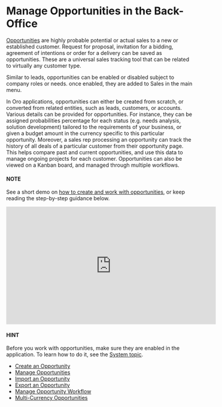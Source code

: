 <a id="user-guide-system-channel-entities-opportunities"></a>

# Manage Opportunities in the Back-Office

[Opportunities](../../../glossary.md#term-Opportunity) are highly probable potential or actual sales to a new or established customer. Request for proposal, invitation for a bidding, agreement of intentions or order for a delivery can be saved as opportunities. These are a universal sales tracking tool that can be related to virtually any customer type.

Similar to leads, opportunities can be enabled or disabled subject to company roles or needs. once enabled, they are added to Sales in the main menu.

In Oro applications, opportunities can either be created from scratch, or converted from related entities, such as leads, customers, or accounts. Various details can be provided for opportunities. For instance, they can be assigned probabilities percentage for each status (e.g. needs analysis, solution development) tailored to the requirements of your business, or given a budget amount in the currency specific to this particular opportunity. Moreover, a sales rep processing an opportunity can track the history of all deals of a particular customer from their opportunity page. This helps compare past and current opportunities, and use this data to manage ongoing projects for each customer. Opportunities can also be viewed on a Kanban board, and managed through multiple workflows.

<!-- In this topic, you will learn how to: -->
<!-- :ref:`Enable <user-guide-system-channel-entities-opportunities--enable>`, :ref:`create <user-guide-system-channel-entities-opportunities--create-intro>` and :ref:`manage <user-guide-system-channel-entities-opportunities--manage-intro>` opportunities -->
<!-- :ref:`Manage opportunity workflow <user-guide-system-channel-entities-opportunities--manage-flow-intro>` -->
<!-- Work with :ref:`reports for opportunities <user-guide-opportunities-reports-intro>` -->

#### NOTE
See a short demo on <a href="https://academy.oroinc.com/media-library/create-work-opportunity" target="_blank">how to create and work with opportunities</a>, or keep reading the step-by-step guidance below.

<iframe width="560" height="315" src="https://www.youtube.com/embed/662N4sMvyvc" frameborder="0" allowfullscreen></iframe>

#### HINT
Before you work with opportunities, make sure they are enabled in the application. To learn how to do it, see the [System topic](../../system/configuration/crm/index.md#configuration-guide-crm-configuration).

<!-- Enable Opportunities-------------------- -->
<!-- You can enable (or disable) an opportunity manually the following way: -->
<!-- Navigate to **Settings>Configuration** in the main menu. -->
<!-- Open **CRM>Sales Pipeline** in the left menu and click :guilabel:`Opportunity`. -->
<!-- In the **General Setup** section, check the **Enable Opportunity** box. -->
<!-- Enabling opportunity as a feature adds the opportunity entity to **Sales** in the main menu. -->
<!-- .. image:: /user/img/sales/opportunities/enable_opportunity.jpg -->
<!-- .. note:: Please refer to your administrator if you have insufficient permissions to enable/disable opportunities in your application. -->
<!-- BCrLOwnerClear| image:: /user/img/buttons/BCrLOwnerClear.png
:align: middle -->
<!-- fa-bars = fa-navicon -->
<!-- Ic Tiles is used as Set As Default in saved views, and as tiles in display layout options -->
<!-- IcPencil refers to Rename in Commerce and Inline Editing in CRM -->
<!-- Check mark in the square. -->
<!-- SortDesc is also used as drop-down arrow -->

* [Create an Opportunity](create.md)
* [Manage Opportunities](manage.md)
* [Import an Opportunity](import.md)
* [Export an Opportunity](export.md)
* [Manage Opportunity Workflow](flows.md)
* [Multi-Currency Opportunities](multi-currency.md)
